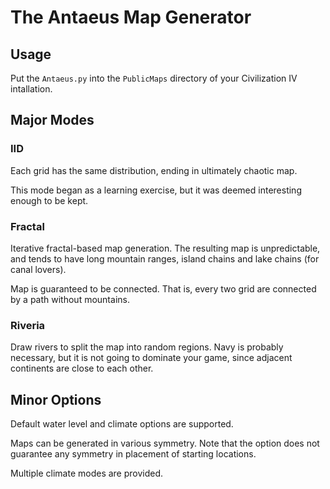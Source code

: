 The Antaeus Map Generator
=========================

## Usage
Put the `Antaeus.py` into the `PublicMaps` directory of your Civilization IV intallation.

## Major Modes

### IID
Each grid has the same distribution, ending in ultimately chaotic map.

This mode began as a learning exercise, but it was deemed interesting enough to be kept.

### Fractal
Iterative fractal-based map generation. The resulting map is unpredictable, and tends to have long mountain ranges, island chains and lake chains (for canal lovers).

Map is guaranteed to be connected. That is, every two grid are connected by a path without mountains.

### Riveria
Draw rivers to split the map into random regions. Navy is probably necessary, but it is not going to dominate your game, since adjacent continents are close to each other.

## Minor Options
Default water level and climate options are supported.

Maps can be generated in various symmetry. Note that the option does not guarantee any symmetry in placement of starting locations.

Multiple climate modes are provided.
